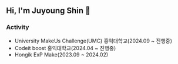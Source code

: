 <h2 align="left">Hi, I'm Juyoung Shin 👋</h2>

### Activity
- University MakeUs Challenge(UMC) 홍익대학교(2024.09 ~ 진행중)
- Codeit boost 홍익대학교(2024.04 ~ 진행중)
- Hongik ExP Make(2023.09 ~ 2024.02)


<!--
**jyshin9/jyshin9** is a ✨ _special_ ✨ repository because its `README.md` (this file) appears on your GitHub profile.

Here are some ideas to get you started:

- 🔭 I’m currently working on ...
- 🌱 I’m currently learning ...
- 👯 I’m looking to collaborate on ...
- 🤔 I’m looking for help with ...
- 💬 Ask me about ...
- 📫 How to reach me: ...
- 😄 Pronouns: ...
- ⚡ Fun fact: ...
-->

